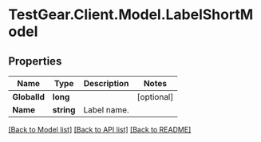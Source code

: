 # TestGear.Client.Model.LabelShortModel

## Properties

Name | Type | Description | Notes
------------ | ------------- | ------------- | -------------
**GlobalId** | **long** |  | [optional] 
**Name** | **string** | Label name. | 

[[Back to Model list]](../README.md#documentation-for-models) [[Back to API list]](../README.md#documentation-for-api-endpoints) [[Back to README]](../README.md)

